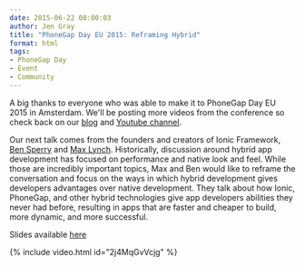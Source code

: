 ```yaml
---
date: 2015-06-22 08:00:03
author: Jen Gray
title: "PhoneGap Day EU 2015: Reframing Hybrid"
format: html
tags:
- PhoneGap Day
- Event
- Community
---
```


A big thanks to everyone who was able to make it to PhoneGap Day EU 2015 in Amsterdam. We'll be posting more videos from the conference so check back on our [blog](http://phonegap.com/blog/tag/phonegap-day/) and [Youtube channel](https://www.youtube.com/user/PhoneGap).

Our next talk comes from the founders and creators of Ionic Framework, [Ben Sperry](https://twitter.com/benjsperry) and [Max Lynch](https://twitter.com/maxlynch). Historically, discussion around hybrid app development has focused on performance and native look and feel. While those are incredibly important topics, Max and Ben would like to reframe the conversation and focus on the ways in which hybrid development gives developers advantages over native development. They talk about how Ionic, PhoneGap, and other hybrid technologies give app developers abilities they never had before, resulting in apps that are faster and cheaper to build, more dynamic, and more successful.

Slides available [here](http://www.slideshare.net/BenSperry/reframing-hybrid-48859060)

{% include video.html id="2j4MqGvVcjg" %}
